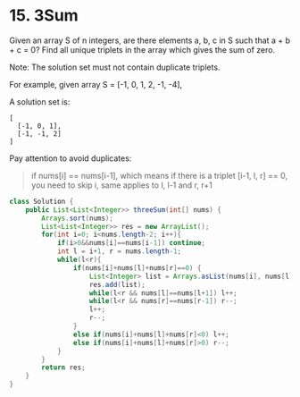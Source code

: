 # 15. 3Sum

Given an array S of n integers, are there elements a, b, c in S such that a + b + c = 0? Find all unique triplets in the array which gives the sum of zero.

Note: The solution set must not contain duplicate triplets.

For example, given array S = [-1, 0, 1, 2, -1, -4],

A solution set is:
```
[
  [-1, 0, 1],
  [-1, -1, 2]
]
```
Pay attention to avoid duplicates:
> if nums[i] == nums[i-1], which means if there is a triplet [i-1, l, r] == 0, you need to skip i, same applies to l, l-1 and r, r+1

```java
class Solution {
    public List<List<Integer>> threeSum(int[] nums) {
        Arrays.sort(nums);
        List<List<Integer>> res = new ArrayList();
        for(int i=0; i<nums.length-2; i++){
            if(i>0&&nums[i]==nums[i-1]) continue;
            int l = i+1, r = nums.length-1;
            while(l<r){
                if(nums[i]+nums[l]+nums[r]==0) {
                    List<Integer> list = Arrays.asList(nums[i], nums[l], nums[r]);
                    res.add(list);
                    while(l<r && nums[l]==nums[l+1]) l++;
                    while(l<r && nums[r]==nums[r-1]) r--;
                    l++;
                    r--;
                }
                else if(nums[i]+nums[l]+nums[r]<0) l++;
                else if(nums[i]+nums[l]+nums[r]>0) r--;
            }
        }
        return res;
    }
}
```

